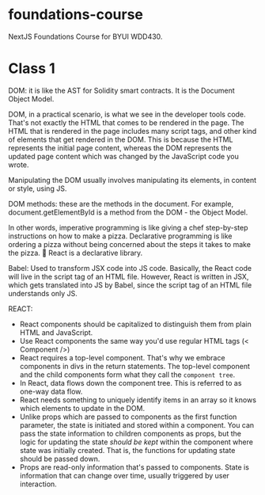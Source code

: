 # foundations-course
NextJS Foundations Course for BYUI WDD430.

# Class 1
DOM: it is like the AST for Solidity smart contracts. It is the Document Object Model.

DOM, in a practical scenario, is what we see in the developer tools code. That's not exactly the HTML that comes to be rendered in the page.
The HTML that is rendered in the page includes many script tags, and other kind of elements that get rendered in the DOM.
This is because the HTML represents the initial page content, whereas the DOM represents the updated page content which was changed by the JavaScript code you wrote.

Manipulating the DOM usually involves manipulating its elements, in content or style, using JS.

DOM methods: these are the methods in the document. For example, document.getElementById is a method from the DOM - the Object Model.

In other words, imperative programming is like giving a chef step-by-step instructions on how to make a pizza. 
Declarative programming is like ordering a pizza without being concerned about the steps it takes to make the pizza. 🍕
React is a declarative library.

Babel: Used to transform JSX code into JS code. Basically, the React code will live in the script tag of an HTML file.
However, React is written in JSX, which gets translated into JS by Babel, since the script tag of an HTML file 
understands only JS.

REACT:
- React components should be capitalized to distinguish them from plain HTML and JavaScript.
- Use React components the same way you'd use regular HTML tags (< Component />)
- React requires a top-level component. That's why we embrace components in divs in the return statements.
The top-level component and the child components form what they call the `component tree`.
- In React, data flows down the component tree. This is referred to as one-way data flow.
- React needs something to uniquely identify items in an array so it knows which elements to update in the DOM.
- Unlike props which are passed to components as the first function parameter, the state is initiated and stored within a component. You can pass the state information to children components as props, but the logic for updating the state _should be kept_ within the component where state was initially created. That is, the functions for updating state should be passed down.
- Props are read-only information that's passed to components. State is information that can change over time, usually triggered by user interaction.

